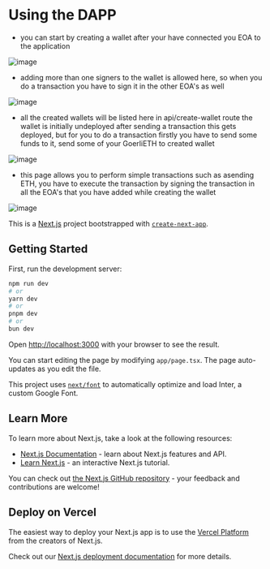 # Using the DAPP

- you can start by creating a wallet after your have connected you EOA to the application

![image](https://github.com/Chaitu-Tatipamula/Account-Abstraction/assets/107246959/191c53da-a659-454d-8f99-b104023aa1af)

- adding more than one signers to the wallet is allowed here, so when you do a transaction you have to sign it in the other EOA's as well 

![image](https://github.com/Chaitu-Tatipamula/Account-Abstraction/assets/107246959/5b990416-1a61-4859-8838-54957b10b185)

- all the created wallets will be listed here in api/create-wallet route the wallet is initially undeployed after sending a transaction this gets deployed, but for you to do a transaction firstly you have to send some funds to it, send some of your GoerliETH to created wallet

![image](https://github.com/Chaitu-Tatipamula/Account-Abstraction/assets/107246959/424ce199-d3bd-4a72-836e-b89dfafdaa06)

- this page allows you to perform simple transactions such as asending ETH, you have to execute the transaction by signing the transaction in all the EOA's that you have added while creating the wallet

![image](https://github.com/Chaitu-Tatipamula/Account-Abstraction/assets/107246959/de8b3889-8cc1-4d2d-803e-b11a9c2f8061)


This is a [Next.js](https://nextjs.org/) project bootstrapped with [`create-next-app`](https://github.com/vercel/next.js/tree/canary/packages/create-next-app).

## Getting Started

First, run the development server:

```bash
npm run dev
# or
yarn dev
# or
pnpm dev
# or
bun dev
```

Open [http://localhost:3000](http://localhost:3000) with your browser to see the result.

You can start editing the page by modifying `app/page.tsx`. The page auto-updates as you edit the file.

This project uses [`next/font`](https://nextjs.org/docs/basic-features/font-optimization) to automatically optimize and load Inter, a custom Google Font.

## Learn More

To learn more about Next.js, take a look at the following resources:

- [Next.js Documentation](https://nextjs.org/docs) - learn about Next.js features and API.
- [Learn Next.js](https://nextjs.org/learn) - an interactive Next.js tutorial.

You can check out [the Next.js GitHub repository](https://github.com/vercel/next.js/) - your feedback and contributions are welcome!

## Deploy on Vercel

The easiest way to deploy your Next.js app is to use the [Vercel Platform](https://vercel.com/new?utm_medium=default-template&filter=next.js&utm_source=create-next-app&utm_campaign=create-next-app-readme) from the creators of Next.js.

Check out our [Next.js deployment documentation](https://nextjs.org/docs/deployment) for more details.
